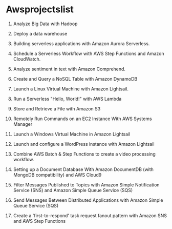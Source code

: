 # Awsprojectslist

1. Analyze Big Data with Hadoop

2. Deploy a data warehouse

3. Building serverless applications with Amazon Aurora Serverless. 

4. Schedule a Serverless Workflow with AWS Step Functions and Amazon CloudWatch. 

5. Analyze sentiment in text with Amazon Comprehend. 

6. Create and Query a NoSQL Table with Amazon DynamoDB

7. Launch a Linux Virtual Machine with Amazon Lightsail. 

8. Run a Serverless "Hello, World!" with AWS Lambda

9. Store and Retrieve a File with Amazon S3

10. Remotely Run Commands on an EC2 Instance With AWS Systems Manager

11. Launch a Windows Virtual Machine in Amazon Lightsail

12. Launch and configure a WordPress instance with Amazon Lightsail

13. Combine AWS Batch & Step Functions to create a video processing workflow. 

14. Setting up a Document Database With Amazon DocumentDB (with MongoDB compatibility) and AWS Cloud9

15. Filter Messages Published to Topics with Amazon Simple Notification Service (SNS) and Amazon Simple Queue Service (SQS)

16. Send Messages Between Distributed Applications with Amazon Simple Queue Service (SQS)

17. Create a 'first-to-respond' task request fanout pattern with Amazon SNS and AWS Step Functions
